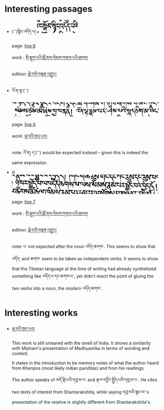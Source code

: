 # Interesting passages

- (་་་)སྙིང་འདོད་པ།
    ![1.png](./imgs/1.png) 
    
    page: [line 6](https://www.tbrc.org/browser/ImageService?work=W23703&igroup=1525&image=537&first=532&last=538&fetchimg=yes)
    
    work : [མི་སྡུག་པའི་སྒོ་ནས་སེམས་གནས་པའི་ཐབས།](https://www.tbrc.org/?locale=bo#library_work_ViewByOutline-O1GS60111GS36633%7CW23703)
    
    edition: [སྡེ་དགེ་བསྟན་འགྱུར།](https://www.tbrc.org/?locale=bo#!rid=W23703)
    
- འོ་ན་ལྟ་(་་་)
    
    ![3.png](./imgs/3.png)
     
    page: [line 6](https://www.tbrc.org/browser/ImageService?work=W23703&igroup=1524&image=428&first=428&last=457&fetchimg=yes) 
    
    work: [ལྟ་བའི་ཁྱད་པར།](https://www.tbrc.org/?locale=bo#library_work_ViewByOutline-O1GS60111GS36624%7CW23703)
    
    note: འོ་ན། ད་(་་་) would be expected instead – given this is indeed the same expression.
    
- iii
    ![2.png](./imgs/2.png) 
    
    page: [line 7](https://www.tbrc.org/browser/ImageService?work=W23703&igroup=1525&image=534&first=532&last=538&fetchimg=yes)
    
    work : [མི་སྡུག་པའི་སྒོ་ནས་སེམས་གནས་པའི་ཐབས།](https://www.tbrc.org/?locale=bo#library_work_ViewByOutline-O1GS60111GS36633%7CW23703)
    
    edition: [སྡེ་དགེ་བསྟན་འགྱུར།](https://www.tbrc.org/?locale=bo#!rid=W23703) 
    
    note: པ་ not expected after the noun འདོད་ཆགས་. This seems to show that འདོད་ and ཆགས་ seem to be taken as independent verbs.
    It seems to show that the Tibetan language at the time of writing had already synthetized something like འདོད་པ་དང་ཆགས་པ་, 
    yet didn't reach the point of gluing the two verbs into a noun, the modern འདོད་ཆགས་.
    
    
# Interesting works

- [ལྟ་བའི་ཁྱད་པར།](https://www.tbrc.org/?locale=bo#library_work_ViewByOutline-O1GS60111GS36624%7CW23703)

  This work is still smeared with the smell of India. It shows a similarity with Mipham's presentation of Madhyamika
  in terms of wording and content.
  
  It states in the introduction to be memory notes of what the author heard from Khenpos (most likely indian panditas) 
  and from his readings.
  
  The author speaks of མདོ་སྡེ་པའི་དབུ་མ་པ་ and རྣལ་འབྱོར་སྤྱོད་པའི་དབུ་མ་པ་. He cites two texts of interest from Shantarakshita, while saying 
  དབུ་མའི་སྣང་བ་'s presentation of the relative is slightly different from Shantarakshita's.
  